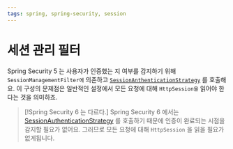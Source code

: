 ```yaml
---
tags: spring, spring-security, session
---
```

# 세션 관리 필터

Spring Security 5 는 사용자가 인증했는 지 여부를 감지하기 위해 `SessionManagementFilter에` 의존하고 [`SessionAnthenticationStrategy`](https://docs.spring.io/spring-security/site/docs/6.1.5/api/org/springframework/security/web/authentication/session/SessionAuthenticationStrategy.html) 를 호출해요.
이 구성의 문제점은 일반적인 설정에서 모든 요청에 대해 `HttpSession을` 읽어야 한다는 것을 의미하죠.

> [!Spring Security 6 는 다르다.]
> Spring Security 6 에서는 [SessionAuthenticationStrategy]() 를 호출하기 때문에 인증이 완료되는 시점을 감지할 필요가 없어요. 그러므로 모든 요청에 대해 `HttpSession` 을 읽을 필요가 없게됩니다.

